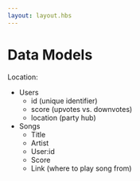 ```yaml
---
layout: layout.hbs
---
```


# Data Models

Location:
  - Users
    - id (unique identifier)
    - score (upvotes vs. downvotes)
    - location (party hub)
  - Songs
    - Title
    - Artist
    - User:id
    - Score
    - Link (where to play song from)
